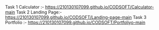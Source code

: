 Task 1 Calculator :-
 https://210130107099.github.io/CODSOFT/Calculator-main
 Task 2 Landing Page:-
 https://210130107099.github.io/CODSOFT/Landing-page-main
 Task 3 Portfolio :- 
 https://210130107099.github.io/CODSOFT/Portfoliyo-main

